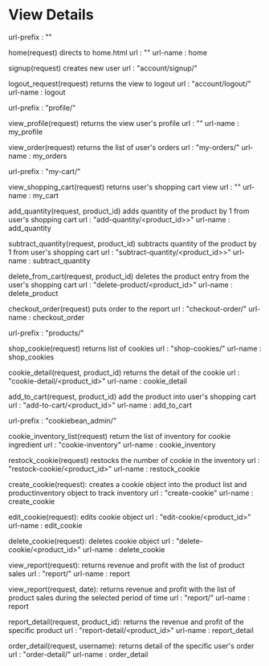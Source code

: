 # View Details

<!-- ---------------------------- base ---------------------------- -->
url-prefix : ""

home(request)
    directs to home.html
url : ""
url-name : home

signup(request)
    creates new user
url : "account/signup/"

logout_request(request)
    returns the view to logout
url : "account/logout/"
url-name : logout


<!-- ---------------------------- account ---------------------------- -->

url-prefix : "profile/"

view_profile(request)
    returns the view user's profile
url : ""
url-name : my_profile

view_order(request)
    returns the list of user's orders
url : "my-orders/"
url-name : my_orders


<!-- --------------------------- shoppingcart --------------------------- -->

url-prefix : "my-cart/"

view_shopping_cart(request)
    returns user's shopping cart view
url : ""
url-name : my_cart

add_quantity(request, product_id)
    adds quantity of the product by 1 from user's shopping cart
url : "add-quantity/<product_id>>"
url-name : add_quantity

subtract_quantity(request, product_id)
    subtracts quantity of the product by 1 from user's shopping cart
url : "subtract-quantity/<product_id>>"
url-name : subtract_quantity

delete_from_cart(request, product_id)
    deletes the product entry from the user's shopping cart
url : "delete-product/<product_id>"
url-name : delete_product

checkout_order(request)
    puts order to the report
url : "checkout-order/"
url-name : checkout_order



<!-- --------------------------- products --------------------------- -->

url-prefix : "products/"

shop_cookie(request)
    returns list of cookies
url : "shop-cookies/"
url-name : shop_cookies

cookie_detail(request, product_id)
    returns the detail of the cookie
url : "cookie-detail/<product_id>"
url-name : cookie_detail 

add_to_cart(request, product_id)
    add the product into user's shopping cart
url : "add-to-cart/<product_id>"
url-name : add_to_cart


<!-- ---------------------------- cookiebean_admin ---------------------------- -->

url-prefix : "cookiebean_admin/"

<!-- product_inventory_list(request)
    return the list of inventory for company products
url : "product-inventory"
url-name : product_inventory -->


<!-- cookie -->

cookie_inventory_list(request)
    return the list of inventory for cookie ingredient
url : "cookie-inventory"
url-name : cookie_inventory

restock_cookie(request)
    restocks the number of cookie in the inventory
url : "restock-cookie/<product_id>"
url-name : restock_cookie

create_cookie(request):
    creates a cookie object into the product list and productinventory object to track inventory
url : "create-cookie"
url-name : create_cookie

edit_cookie(request):
    edits cookie object
url : "edit-cookie/<product_id>"
url-name : edit_cookie

delete_cookie(request):
    deletes cookie object 
url : "delete-cookie/<product_id>"
url-name : delete_cookie


<!-- report -->

view_report(request):
    returns revenue and profit with the list of product sales
url : "report/"
url-name : report

view_report(request, date):
    returns revenue and profit with the list of product sales during the selected period of time
url : "report/<dateandtime>"
url-name : report

report_detail(request, product_id):
    returns the revenue and profit of the specific product
url : "report-detail/<product_id>"
url-name : report_detail

order_detail(request, username):
    returns detail of the specific user's order
url : "order-detail/<username>"
url-name : order_detail


<!-- ingredient -->

<!-- create_ingredient(request):
    creates an ingredient object into the ingredeint list
url: "create-ingredient"
url-name : create_ingredient

edit_ingredient(request):
    edits ingredient object
url : "edit-ingredient/<ingredeint_id>"
url-name : edit_ingredient

delete_ingredient(request):
    deletes ingredient object 
url : "delete-ingredient/<ingredient_id>"
url-name : delete_ingredient -->


<!-- recipe requirement -->

<!-- create_recipe(request):
    creates an recipe object into the recipe list
url: "create-recipe"
url-name : create_recipe

edit_recipe(request):
    edits recipe object
url : "edit-recipe/<recipe_id>"
url-name : edit_recipe

delete_recipe(request):
    deletes recipe object 
url : "delete-recipe/<recipe_id>"
url-name : delete_recipe -->